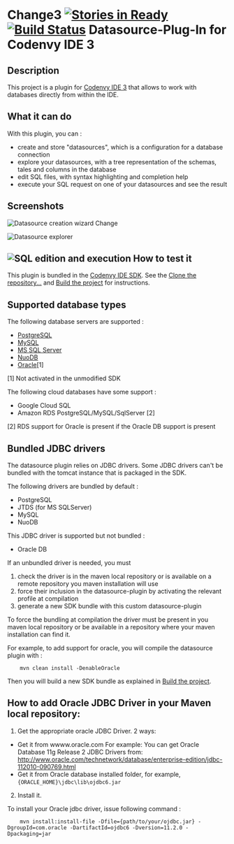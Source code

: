 Change3
[![Stories in Ready](https://badge.waffle.io/codenvy/plugin-datasource.png?label=ready&title=Ready)](https://waffle.io/codenvy/plugin-datasource)
[![Build Status](https://travis-ci.org/codenvy/plugin-datasource.svg?branch=master)](https://travis-ci.org/codenvy/plugin-datasource)
Datasource-Plug-In for Codenvy IDE 3
====================================

Description
-----------

This project is a plugin for [Codenvy IDE 3](http://docs.codenvy.com/sdk/introduction/) that allows to work with databases directly from within the IDE.

What it can do
--------------

With this plugin, you can :

- create and store "datasources", which is a configuration for a database connection
- explore your datasources, with a tree representation of the schemas, tales and columns in the database
- edit SQL files, with syntax highlighting and completion help
- execute your SQL request on one of your datasources and see the result

Screenshots
-----------

![Datasource creation wizard](../screenshots/screenshots/datasource_plugin_creation.png?raw=true, "Datasource creation wizard")
Change

![Datasource explorer](../screenshots/screenshots/datasource_plugin_explorer.png?raw=true, "Datasource explorer")

![SQL edition and execution](../screenshots/screenshots/datasource_plugin_sql_exec.png?raw=true, "SQL edition and execution")
How to test it
--------------

This plugin is bundled in the [Codenvy IDE SDK](https://github.com/codenvy/sdk). See the
[Clone the repository...](https://github.com/codenvy/sdk#clone-the-repository--checkout-latest-stable-branch) and
[Build the project](https://github.com/codenvy/sdk#build-the-project) for instructions.


Supported database types
------------------------

The following database servers are supported :

- [PostgreSQL](https://en.wikipedia.org/wiki/Postgres)
- [MySQL](https://en.wikipedia.org/wiki/Mysql)
- [MS SQL Server](https://en.wikipedia.org/wiki/Microsoft_SQL_Server)
- [NuoDB](https://en.wikipedia.org/wiki/NuoDB)
- [Oracle](https://en.wikipedia.org/wiki/Oracle_Database)[1]

[1] Not activated in the unmodified SDK

The following cloud databases have some support :

- Google Cloud SQL
- Amazon RDS PostgreSQL/MySQL/SqlServer [2]

[2] RDS support for Oracle is present if the Oracle DB support is present


Bundled JDBC drivers
--------------------

The datasource plugin relies on JDBC drivers.
Some JDBC drivers can't be bundled with the tomcat instance that is packaged in the SDK.

The following drivers are bundled by default :

- PostgreSQL
- JTDS (for MS SQLServer)
- MySQL
- NuoDB

This JDBC driver is supported but not bundled :

- Oracle DB


If an unbundled driver is needed, you must

1. check the driver is in the maven local repository or is available on a remote repository you maven installation will
use
2. force their inclusion in the datasource-plugin by activating the relevant profile at compilation
3. generate a new SDK bundle with this custom datasource-plugin

To force the bundling at compilation the driver must be present in you maven local repository or be available in a
repository where your maven installation can find it.


For example, to add support for oracle, you will compile the datasource plugin with :

```
    mvn clean install -DenableOracle
```

Then you will build a new SDK bundle as explained in [Build the project](https://github.com/codenvy/sdk#build-the-project).


How to add Oracle JDBC Driver in your Maven local repository:
-------------------------------------------------------------

1. Get the appropriate oracle JDBC Driver. 2 ways:
  - Get it from wwww.oracle.com
    For example: You can get Oracle Database 11g Release 2 JDBC Drivers from:
    http://www.oracle.com/technetwork/database/enterprise-edition/jdbc-112010-090769.html
  - Get it from Oracle database installed folder, for example, `{ORACLE_HOME}\jdbc\lib\ojdbc6.jar`

2. Install it.

To install your Oracle jdbc driver, issue following command :

```
    mvn install:install-file -Dfile={path/to/your/ojdbc.jar} -DgroupId=com.oracle -DartifactId=ojdbc6 -Dversion=11.2.0 -Dpackaging=jar
```
